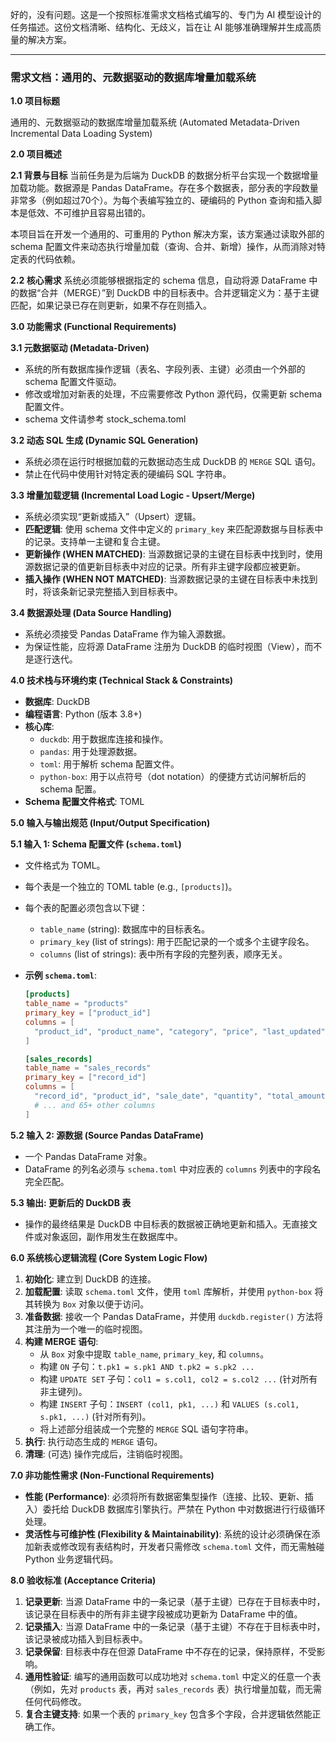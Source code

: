 好的，没有问题。这是一个按照标准需求文档格式编写的、专门为 AI 模型设计的任务描述。这份文档清晰、结构化、无歧义，旨在让 AI 能够准确理解并生成高质量的解决方案。

---

### **需求文档：通用的、元数据驱动的数据库增量加载系统**

**1.0 项目标题**

通用的、元数据驱动的数据库增量加载系统 (Automated Metadata-Driven Incremental Data Loading System)

**2.0 项目概述**

**2.1 背景与目标**
当前任务是为后端为 DuckDB 的数据分析平台实现一个数据增量加载功能。数据源是 Pandas DataFrame。存在多个数据表，部分表的字段数量非常多（例如超过70个）。为每个表编写独立的、硬编码的 Python 查询和插入脚本是低效、不可维护且容易出错的。

本项目旨在开发一个通用的、可重用的 Python 解决方案，该方案通过读取外部的 schema 配置文件来动态执行增量加载（查询、合并、新增）操作，从而消除对特定表的代码依赖。

**2.2 核心需求**
系统必须能够根据指定的 schema 信息，自动将源 DataFrame 中的数据“合并（MERGE）”到 DuckDB 中的目标表中。合并逻辑定义为：基于主键匹配，如果记录已存在则更新，如果不存在则插入。

**3.0 功能需求 (Functional Requirements)**

**3.1 元数据驱动 (Metadata-Driven)**
*   系统的所有数据库操作逻辑（表名、字段列表、主键）必须由一个外部的 schema 配置文件驱动。
*   修改或增加对新表的处理，不应需要修改 Python 源代码，仅需更新 schema 配置文件。
*   schema 文件请参考 stock_schema.toml

**3.2 动态 SQL 生成 (Dynamic SQL Generation)**
*   系统必须在运行时根据加载的元数据动态生成 DuckDB 的 `MERGE` SQL 语句。
*   禁止在代码中使用针对特定表的硬编码 SQL 字符串。

**3.3 增量加载逻辑 (Incremental Load Logic - Upsert/Merge)**
*   系统必须实现“更新或插入”（Upsert）逻辑。
*   **匹配逻辑**: 使用 schema 文件中定义的 `primary_key` 来匹配源数据与目标表中的记录。支持单一主键和复合主键。
*   **更新操作 (WHEN MATCHED)**: 当源数据记录的主键在目标表中找到时，使用源数据记录的值更新目标表中对应的记录。所有非主键字段都应被更新。
*   **插入操作 (WHEN NOT MATCHED)**: 当源数据记录的主键在目标表中未找到时，将该条新记录完整插入到目标表中。

**3.4 数据源处理 (Data Source Handling)**
*   系统必须接受 Pandas DataFrame 作为输入源数据。
*   为保证性能，应将源 DataFrame 注册为 DuckDB 的临时视图（View），而不是逐行迭代。

**4.0 技术栈与环境约束 (Technical Stack & Constraints)**

*   **数据库**: DuckDB
*   **编程语言**: Python (版本 3.8+)
*   **核心库**:
    *   `duckdb`: 用于数据库连接和操作。
    *   `pandas`: 用于处理源数据。
    *   `toml`: 用于解析 schema 配置文件。
    *   `python-box`: 用于以点符号（dot notation）的便捷方式访问解析后的 schema 配置。
*   **Schema 配置文件格式**: TOML

**5.0 输入与输出规范 (Input/Output Specification)**

**5.1 输入 1: Schema 配置文件 (`schema.toml`)**
*   文件格式为 TOML。
*   每个表是一个独立的 TOML table (e.g., `[products]`)。
*   每个表的配置必须包含以下键：
    *   `table_name` (string): 数据库中的目标表名。
    *   `primary_key` (list of strings): 用于匹配记录的一个或多个主键字段名。
    *   `columns` (list of strings): 表中所有字段的完整列表，顺序无关。

*   **示例 `schema.toml`**:
    ```toml
    [products]
    table_name = "products"
    primary_key = ["product_id"]
    columns = [
      "product_id", "product_name", "category", "price", "last_updated"
    ]

    [sales_records]
    table_name = "sales_records"
    primary_key = ["record_id"]
    columns = [
      "record_id", "product_id", "sale_date", "quantity", "total_amount" 
      # ... and 65+ other columns
    ]
    ```

**5.2 输入 2: 源数据 (Source Pandas DataFrame)**
*   一个 Pandas DataFrame 对象。
*   DataFrame 的列名必须与 `schema.toml` 中对应表的 `columns` 列表中的字段名完全匹配。

**5.3 输出: 更新后的 DuckDB 表**
*   操作的最终结果是 DuckDB 中目标表的数据被正确地更新和插入。无直接文件或对象返回，副作用发生在数据库中。

**6.0 系统核心逻辑流程 (Core System Logic Flow)**

1.  **初始化**: 建立到 DuckDB 的连接。
2.  **加载配置**: 读取 `schema.toml` 文件，使用 `toml` 库解析，并使用 `python-box` 将其转换为 `Box` 对象以便于访问。
3.  **准备数据**: 接收一个 Pandas DataFrame，并使用 `duckdb.register()` 方法将其注册为一个唯一的临时视图。
4.  **构建 MERGE 语句**:
    *   从 `Box` 对象中提取 `table_name`, `primary_key`, 和 `columns`。
    *   构建 `ON` 子句：`t.pk1 = s.pk1 AND t.pk2 = s.pk2 ...`
    *   构建 `UPDATE SET` 子句：`col1 = s.col1, col2 = s.col2 ...` (针对所有非主键列)。
    *   构建 `INSERT` 子句：`INSERT (col1, pk1, ...)` 和 `VALUES (s.col1, s.pk1, ...)` (针对所有列)。
    *   将上述部分组装成一个完整的 `MERGE` SQL 语句字符串。
5.  **执行**: 执行动态生成的 `MERGE` 语句。
6.  **清理**: (可选) 操作完成后，注销临时视图。

**7.0 非功能性需求 (Non-Functional Requirements)**

*   **性能 (Performance)**: 必须将所有数据密集型操作（连接、比较、更新、插入）委托给 DuckDB 数据库引擎执行。严禁在 Python 中对数据进行行级循环处理。
*   **灵活性与可维护性 (Flexibility & Maintainability)**: 系统的设计必须确保在添加新表或修改现有表结构时，开发者只需修改 `schema.toml` 文件，而无需触碰 Python 业务逻辑代码。

**8.0 验收标准 (Acceptance Criteria)**

1.  **记录更新**: 当源 DataFrame 中的一条记录（基于主键）已存在于目标表中时，该记录在目标表中的所有非主键字段被成功更新为 DataFrame 中的值。
2.  **记录插入**: 当源 DataFrame 中的一条记录（基于主键）不存在于目标表中时，该记录被成功插入到目标表中。
3.  **记录保留**: 目标表中存在但源 DataFrame 中不存在的记录，保持原样，不受影响。
4.  **通用性验证**: 编写的通用函数可以成功地对 `schema.toml` 中定义的任意一个表（例如，先对 `products` 表，再对 `sales_records` 表）执行增量加载，而无需任何代码修改。
5.  **复合主键支持**: 如果一个表的 `primary_key` 包含多个字段，合并逻辑依然能正确工作。